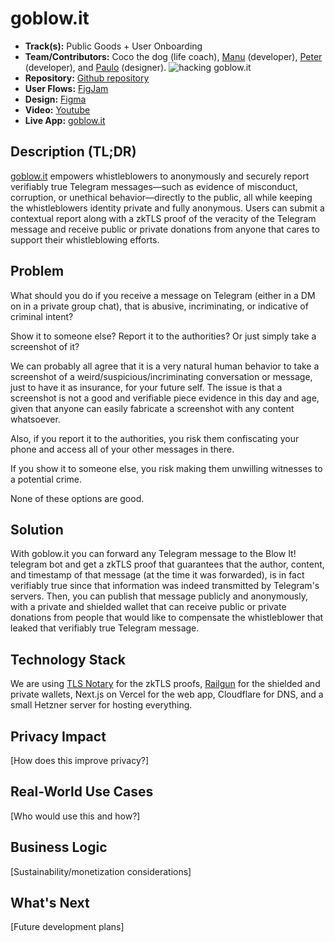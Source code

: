 # goblow.it

- **Track(s):** Public Goods + User Onboarding
- **Team/Contributors:** Coco the dog (life coach), [Manu](https://github.com/frosimanuel) (developer), [Peter](https://github.com/petermlyon) (developer), and [Paulo](https://github.com/paulofonseca1987) (designer).
![hacking goblow.it](https://i.ibb.co/Y7PqFmp0/43e92bb8-a194-45dc-903b-00bd18b1acc0.jpg)
- **Repository:** [Github repository](https://github.com/paulofonseca1987/goblow.it/tree/main/projects/go-blow-it)
- **User Flows:** [FigJam](https://www.figma.com/board/96V8WgvzTCaZWilTGMU1JR/blow-it?node-id=0-1&t=aiJEr5h2Ui0i59rD-1)
- **Design:** [Figma](https://www.figma.com/design/e3VXYvyal2h3qjdLCWQyk3/blow-it?node-id=0-1&t=VpCj1SNxeQZLXEhC-1)
- **Video:** [Youtube](https://www.youtube.com/watch?v=xvFZjo5PgG0)
- **Live App:** [goblow.it](https://goblow.it)

## Description (TL;DR)
[goblow.it](https://goblow.it) empowers whistleblowers to anonymously and securely report verifiably true Telegram messages—such as evidence of misconduct, corruption, or unethical behavior—directly to the public, all while keeping the whistleblowers identity private and fully anonymous. Users can submit a contextual report along with a zkTLS proof of the veracity of the Telegram message and receive public or private donations from anyone that cares to support their whistleblowing efforts.

## Problem
What should you do if you receive a message on Telegram (either in a DM on in a private group chat), that is abusive, incriminating, or indicative of criminal intent?

Show it to someone else?
Report it to the authorities?
Or just simply take a screenshot of it?

We can probably all agree that it is a very natural human behavior to take a screenshot of a weird/suspicious/incriminating conversation or message, just to have it as insurance, for your future self. The issue is that a screenshot is not a good and verifiable piece evidence in this day and age, given that anyone can easily fabricate a screenshot with any content whatsoever.

Also, if you report it to the authorities, you risk them confiscating your phone and access all of your other messages in there.

If you show it to someone else, you risk making them unwilling witnesses to a potential crime.

None of these options are good.

## Solution
With goblow.it you can forward any Telegram message to the Blow It! telegram bot and get a zkTLS proof that guarantees that the author, content, and timestamp of that message (at the time it was forwarded), is in fact verifiably true since that information was indeed transmitted by Telegram's servers. Then, you can publish that message publicly and anonymously, with a private and shielded wallet that can receive public or private donations from people that would like to compensate the whistleblower that leaked that verifiably true Telegram message.

## Technology Stack
We are using [TLS Notary](https://tlsnotary.org) for the zkTLS proofs, [Railgun](https://railgun.org) for the shielded and private wallets, Next.js on Vercel for the web app, Cloudflare for DNS, and a small Hetzner server for hosting everything.

## Privacy Impact
[How does this improve privacy?]

## Real-World Use Cases
[Who would use this and how?]

## Business Logic
[Sustainability/monetization considerations]

## What's Next
[Future development plans]